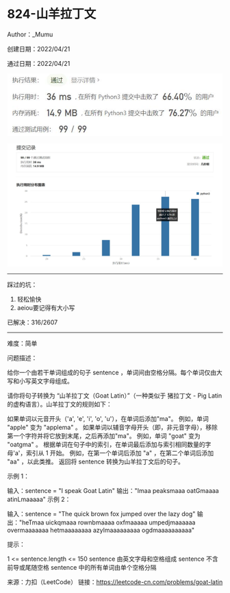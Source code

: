 # 824-山羊拉丁文

Author：_Mumu

创建日期：2022/04/21

通过日期：2022/04/21

![](./通过截图2.jpg)

![](./通过截图1.jpg)

*****

踩过的坑：

1. 轻松愉快
1. aeiou要记得有大小写

已解决：316/2607

*****

难度：简单

问题描述：

给你一个由若干单词组成的句子 sentence ，单词间由空格分隔。每个单词仅由大写和小写英文字母组成。

请你将句子转换为 “山羊拉丁文（Goat Latin）”（一种类似于 猪拉丁文 - Pig Latin 的虚构语言）。山羊拉丁文的规则如下：

如果单词以元音开头（'a', 'e', 'i', 'o', 'u'），在单词后添加"ma"。
例如，单词 "apple" 变为 "applema" 。
如果单词以辅音字母开头（即，非元音字母），移除第一个字符并将它放到末尾，之后再添加"ma"。
例如，单词 "goat" 变为 "oatgma" 。
根据单词在句子中的索引，在单词最后添加与索引相同数量的字母'a'，索引从 1 开始。
例如，在第一个单词后添加 "a" ，在第二个单词后添加 "aa" ，以此类推。
返回将 sentence 转换为山羊拉丁文后的句子。

 

示例 1：

输入：sentence = "I speak Goat Latin"
输出："Imaa peaksmaaa oatGmaaaa atinLmaaaaa"
示例 2：

输入：sentence = "The quick brown fox jumped over the lazy dog"
输出："heTmaa uickqmaaa rownbmaaaa oxfmaaaaa umpedjmaaaaaa overmaaaaaaa hetmaaaaaaaa azylmaaaaaaaaa ogdmaaaaaaaaaa"


提示：

1 <= sentence.length <= 150
sentence 由英文字母和空格组成
sentence 不含前导或尾随空格
sentence 中的所有单词由单个空格分隔

来源：力扣（LeetCode）
链接：https://leetcode-cn.com/problems/goat-latin